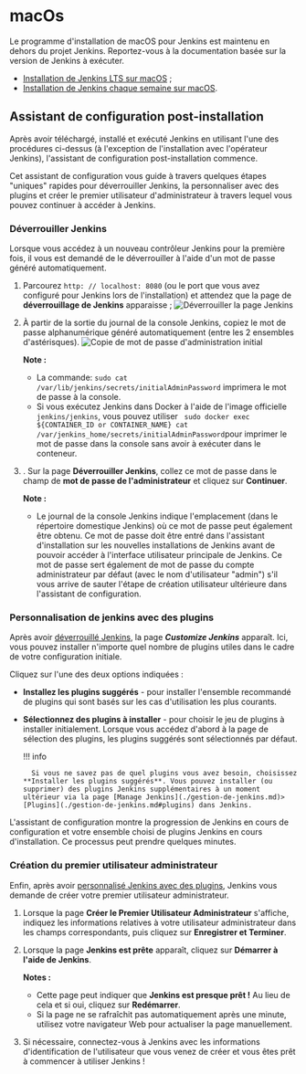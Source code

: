 # macOs

Le programme d'installation de macOS pour Jenkins est maintenu en dehors du projet Jenkins. Reportez-vous à la documentation basée sur la version de Jenkins à exécuter. 

* [Installation de Jenkins LTS sur macOS](https://www.jenkins.io/download/lts/macos) ; 
* [Installation de Jenkins chaque semaine sur macOS](https://www.jenkins.io/download/weekly/macos).

## Assistant de configuration post-installation

Après avoir téléchargé, installé et exécuté Jenkins en utilisant l'une des procédures ci-dessus (à l'exception de l'installation avec l'opérateur Jenkins), l'assistant de configuration post-installation commence.

Cet assistant de configuration vous guide à travers quelques étapes "uniques" rapides pour déverrouiller Jenkins, la personnaliser avec des plugins et créer le premier utilisateur d'administrateur à travers lequel vous pouvez continuer à accéder à Jenkins.

### Déverrouiller Jenkins

Lorsque vous accédez à un nouveau contrôleur Jenkins pour la première fois, il vous est demandé de le déverrouiller à l'aide d'un mot de passe généré automatiquement. 

1. Parcourez `http: // localhost: 8080` (ou le port que vous avez configuré pour Jenkins lors de l'installation) et attendez que la page de **déverrouillage de Jenkins** apparaisse ;
![Déverrouiller la page Jenkins](https://www.jenkins.io/doc/book/resources/tutorials/setup-jenkins-01-unlock-jenkins-page.jpg) 
2. À partir de la sortie du journal de la console Jenkins, copiez le mot de passe alphanumérique généré automatiquement (entre les 2 ensembles d'astérisques). 
![Copie de mot de passe d'administration initial ](https://www.jenkins.io/doc/book/resources/tutorials/setup-jenkins-02-copying-initial-admin-password.png)

    **Note :**

      * La commande: `sudo cat /var/lib/jenkins/secrets/initialAdminPassword` imprimera le mot de passe à la console. 
      * Si vous exécutez Jenkins dans Docker à l'aide de l'image officielle `jenkins/jenkins`, vous pouvez utiliser ` sudo docker exec ${CONTAINER_ID or CONTAINER_NAME} cat /var/jenkins_home/secrets/initialAdminPassword`pour imprimer le mot de passe dans la console sans avoir à exécuter dans le conteneur. 

3. . Sur la page **Déverrouiller Jenkins**, collez ce mot de passe dans le champ de **mot de passe de l'administrateur** et cliquez sur **Continuer**. 

    **Note :** 

    * Le journal de la console Jenkins indique l'emplacement (dans le répertoire domestique Jenkins) où ce mot de passe peut également être obtenu. Ce mot de passe doit être entré dans l'assistant d'installation sur les nouvelles installations de Jenkins avant de pouvoir accéder à l'interface utilisateur principale de Jenkins. Ce mot de passe sert également de mot de passe du compte administrateur par défaut (avec le nom d'utilisateur "admin") s'il vous arrive de sauter l'étape de création utilisateur ultérieure dans l'assistant de configuration.

### Personnalisation de jenkins avec des plugins

Après avoir [déverrouillé Jenkins](#déverrouiller-jenkins), la page **_Customize Jenkins_** apparaît. Ici, vous pouvez installer n'importe quel nombre de plugins utiles dans le cadre de votre configuration initiale.

Cliquez sur l'une des deux options indiquées : 

* **Installez les plugins suggérés** - pour installer l'ensemble recommandé de plugins qui sont basés sur les cas d'utilisation les plus courants. 
* **Sélectionnez des plugins à installer** - pour choisir le jeu de plugins à installer initialement. Lorsque vous accédez d'abord à la page de sélection des plugins, les plugins suggérés sont sélectionnés par défaut. 

    !!! info

        Si vous ne savez pas de quel plugins vous avez besoin, choisissez **Installer les plugins suggérés**. Vous pouvez installer (ou supprimer) des plugins Jenkins supplémentaires à un moment ultérieur via la page [Manage Jenkins](./gestion-de-jenkins.md)> [Plugins](./gestion-de-jenkins.md#plugins) dans Jenkins.

L'assistant de configuration montre la progression de Jenkins en cours de configuration et votre ensemble choisi de plugins Jenkins en cours d'installation. Ce processus peut prendre quelques minutes.

### Création du premier utilisateur administrateur

Enfin, après avoir [personnalisé Jenkins avec des plugins](#personnalisation-de-jenkins-avec-des-plugins), Jenkins vous demande de créer votre premier utilisateur administrateur. 

1. Lorsque la page **Créer le Premier Utilisateur Administrateur** s'affiche, indiquez les informations relatives à votre utilisateur administrateur dans les champs correspondants, puis cliquez sur **Enregistrer et Terminer**.
2. Lorsque la page **Jenkins est prête** apparaît, cliquez sur **Démarrer à l'aide de Jenkins**. 

    **Notes :** 

    * Cette page peut indiquer que **Jenkins est presque prêt !** Au lieu de cela et si oui, cliquez sur **Redémarrer**. 
    * Si la page ne se rafraîchit pas automatiquement après une minute, utilisez votre navigateur Web pour actualiser la page manuellement. 

3. Si nécessaire, connectez-vous à Jenkins avec les informations d'identification de l'utilisateur que vous venez de créer et vous êtes prêt à commencer à utiliser Jenkins !
